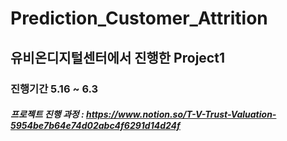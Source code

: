 # Prediction_Customer_Attrition

## 유비온디지털센터에서 진행한 Project1

### 진행기간 5.16 ~ 6.3

##### 프로젝트 진행 과정 : https://www.notion.so/T-V-Trust-Valuation-5954be7b64e74d02abc4f6291d14d24f

